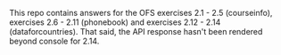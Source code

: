 This repo contains answers for the OFS exercises 2.1 - 2.5 (courseinfo), exercises 2.6 - 2.11 (phonebook) and exercises 2.12 - 2.14
(dataforcountries). That said, the API response hasn't been rendered beyond console for 2.14.


